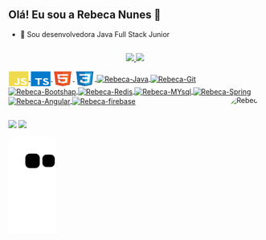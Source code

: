 ##      Olá! Eu sou a Rebeca Nunes 👋

- 🔭 Sou desenvolvedora Java Full Stack Junior 
##
<div align="center">
  <a href="https://github.com/RebecaSN">
  <img height="180em" src="https://github-readme-stats.vercel.app/api?username=RebecaSN&show_icons=true&theme=dracula&include_all_commits=true&count_private=true"/>
  <img height="180em" src="https://github-readme-stats.vercel.app/api/top-langs/?username=RebecaSN&layout=compact&langs_count=7&theme=dracula"/>
</div>
<div style="display: inline_block"><br>
  <img align="center" alt="Rebeca-Js" height="30" width="40" src="https://raw.githubusercontent.com/devicons/devicon/master/icons/javascript/javascript-plain.svg">
  <img align="center" alt="Rebeca-Ts" height="30" width="40" src="https://raw.githubusercontent.com/devicons/devicon/master/icons/typescript/typescript-plain.svg">
  <img align="center" alt="Rebeca-HTML" height="30" width="40" src="https://raw.githubusercontent.com/devicons/devicon/master/icons/html5/html5-original.svg">
  <img align="center" alt="Rebeca-CSS" height="30" width="40" src="https://raw.githubusercontent.com/devicons/devicon/master/icons/css3/css3-original.svg">
  <img align="center" alt="Rebeca-Java" height="30" width="40" src="https://user-images.githubusercontent.com/98817915/172934831-7ddb78e3-8b26-4fa0-8850-8e12090edc14.svg">
  <img align="center" alt="Rebeca-Git" height="30" width="40" src="https://user-images.githubusercontent.com/98817915/172936089-d0160b77-65f1-462e-a252-3525cee44411.svg">
  <img align="center" alt="Rebeca-Bootshap" height="30" width="40" src="https://user-images.githubusercontent.com/98817915/172936196-af4bc6aa-9def-4712-a4ab-403a7be249d1.svg">
  <img align="center" alt="Rebeca-Redis" height="30" width="40" src="https://user-images.githubusercontent.com/98817915/172936009-9ee4dde5-ea76-42cf-8426-6da83eb00bea.svg">
  <img align="center" alt="Rebeca-MYsql" height="30" width="40" src="https://user-images.githubusercontent.com/98817915/172935937-750520e9-5dac-438f-84ad-4c4e92cc6ec4.svg">
  <img align="center" alt="Rebeca-Spring" height="30" width="40" src="https://user-images.githubusercontent.com/98817915/172935887-ce552cf3-0e9e-46b2-a6b9-5ec24c4674ed.svg">
  <img align="center" alt="Rebeca-Angular" height="30" width="40" src="https://user-images.githubusercontent.com/98817915/172935826-c641f1f0-9f7f-421d-a733-21cbf5e4caa4.svg">
   <img align="center" alt="Rebeca-firebase" height="30" width="40" src="https://user-images.githubusercontent.com/98817915/172936421-07903e38-aed0-485c-b88b-31e95a3cbb63.svg">
  <img align="right" alt="Rebeca" height="150" style="border-radius:50px;" src="https://user-images.githubusercontent.com/98817915/172936473-41fed04b-ee68-4878-ad2e-a8f19a0e735c.png">
   
</div>
  
  ##
 
<div> 
  <a href = "mailto:nunes.rebeca850@gmail.com"><img src="https://img.shields.io/badge/-Gmail-%23333?style=for-the-badge&logo=gmail&logoColor=white" target="_blank"></a>
  <a href="https://www.linkedin.com/in/rebeca-nunes-ab0605190/" target="_blank"><img src="https://img.shields.io/badge/-LinkedIn-%230077B5?style=for-the-badge&logo=linkedin&logoColor=white" target="_blank"></a> 
 
  ![Snake animation](https://github.com/rafaballerini/rafaballerini/blob/output/github-contribution-grid-snake.svg)
 
</div>

